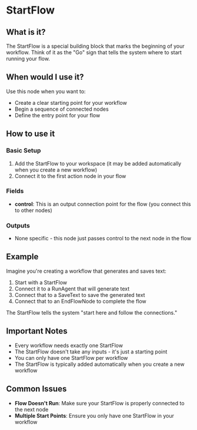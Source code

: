 # StartFlow

## What is it?

The StartFlow is a special building block that marks the beginning of your workflow. Think of it as the "Go" sign that tells the system where to start running your flow.

## When would I use it?
Use this node when you want to:
- Create a clear starting point for your workflow
- Begin a sequence of connected nodes
- Define the entry point for your flow

## How to use it

### Basic Setup

1. Add the StartFlow to your workspace (it may be added automatically when you create a new workflow)
1. Connect it to the first action node in your flow

### Fields
- **control**: This is an output connection point for the flow (you connect this to other nodes)

### Outputs
- None specific - this node just passes control to the next node in the flow

## Example
Imagine you're creating a workflow that generates and saves text:

1. Start with a StartFlow
1. Connect it to a RunAgent that will generate text
1. Connect that to a SaveText to save the generated text
1. Connect that to an EndFlowNode to complete the flow

The StartFlow tells the system "start here and follow the connections."

## Important Notes

- Every workflow needs exactly one StartFlow
- The StartFlow doesn't take any inputs - it's just a starting point
- You can only have one StartFlow per workflow
- The StartFlow is typically added automatically when you create a new workflow

## Common Issues

- **Flow Doesn't Run**: Make sure your StartFlow is properly connected to the next node
- **Multiple Start Points**: Ensure you only have one StartFlow in your workflow
